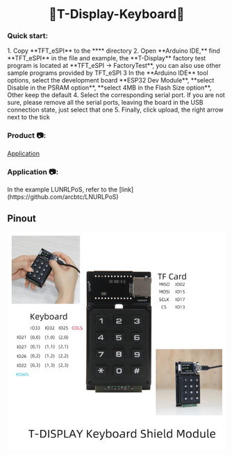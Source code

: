 <h1 align = "center">🌟T-Display-Keyboard🌟</h1>


<h3 align = "left">Quick start:</h3>
1. Copy  **TFT_eSPI**  to the  **<C:\Users\Your User Name\Documents\Arduino\libraries>**  directory
2. Open **Arduino IDE,** find **TFT_eSPI** in the file and example, the **T-Display** factory test program is located at **TFT_eSPI -> FactoryTest**, you can also use other sample programs provided by TFT_eSPI
3 In the **Arduino IDE** tool options, select the development board  **ESP32 Dev Module**, **select Disable in the PSRAM option**, **select 4MB in the Flash Size option**, Other keep the default
4. Select the corresponding serial port. If you are not sure, please remove all the serial ports, leaving the board in the USB connection state, just select that one
5. Finally, click upload, the right arrow next to the tick


<h3 align = "left">Product 📷:</h3>

[Application](https://github.com/arcbtc/LNURLPoS)

<h3 align = "left">Application 📷:</h3>
In the example LUNRLPoS, refer to the [link](https://github.com/arcbtc/LNURLPoS) 

## Pinout

![](image/Display-keyboard-pin.png)